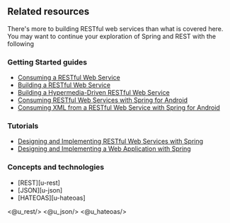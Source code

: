 ## Related resources

There's more to building RESTful web services than what is covered here. You may want to continue your exploration of Spring and REST with the following

### Getting Started guides

* [Consuming a RESTful Web Service][gs-consuming-rest]
* [Building a RESTful Web Service][gs-rest-service]
* [Building a Hypermedia-Driven RESTful Web Service][gs-rest-hateoas]
* [Consuming RESTful Web Services with Spring for Android][gs-consuming-rest-android]
* [Consuming XML from a RESTful Web Service with Spring for Android][gs-consuming-rest-xml-android]

[gs-consuming-rest]: /guides/gs/consuming-rest/
[gs-rest-service]: /guides/gs/rest-service
[gs-consuming-rest-android]: /guides/gs/consuming-rest-android/
[gs-rest-hateoas]: /guides/gs/rest-hateoas/
[gs-consuming-rest-xml-android]: /guides/gs/consuming-rest-xml-android/

### Tutorials

* [Designing and Implementing RESTful Web Services with Spring][tut-rest]
* [Designing and Implementing a Web Application with Spring][tut-web]

[tut-rest]: /guides/tutorials/rest
[tut-web]: /guides/tutorials/web

### Concepts and technologies

* [REST][u-rest]
* [JSON][u-json]
* [HATEOAS][u-hateoas]

<@u_rest/>
<@u_json/>
<@u_hateoas/>

